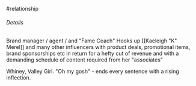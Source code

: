#relationship
###### Details
Brand manager / agent / and "Fame Coach" Hooks up [[Kaeleigh "K" Merel]] and many other influencers with product deals, promotional items, brand sponsorships etc in return for a hefty cut of revenue and with a demanding schedule of content required from her "associates"

Whiney, Valley Girl. "Oh my gosh" - ends every sentence with a rising inflection.